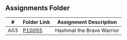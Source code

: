 ##  Assignments Folder

|   #   | Folder Link | Assignment Description |
| :---: | ----------- | ---------------------- |
|   A03    | [P10055](https://github.com/asaiahL9/4883-PT-Logan/tree/main/Assignments/P10055)|  Hashmat the Brave Warrior|
